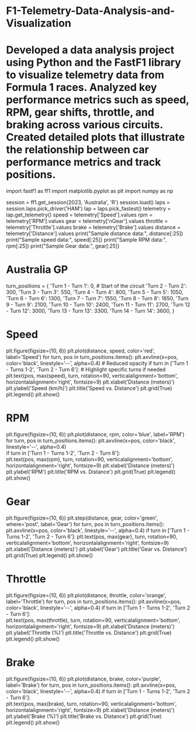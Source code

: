 # F1-Telemetry-Data-Analysis-and-Visualization
# Developed a data analysis project using Python and the FastF1 library to visualize telemetry data from Formula 1 races. Analyzed key performance metrics such as speed, RPM, gear shifts, throttle, and braking across various circuits. Created detailed plots that illustrate the relationship between car performance metrics and track positions.
import fastf1 as ff1
import matplotlib.pyplot as plt
import numpy as np

session = ff1.get_session(2023, 'Australia', 'R')
session.load()
laps = session.laps.pick_driver('HAM')
lap = laps.pick_fastest()
telemetry = lap.get_telemetry()
speed = telemetry['Speed'].values
rpm = telemetry['RPM'].values
gear = telemetry['nGear'].values
throttle = telemetry['Throttle'].values
brake = telemetry['Brake'].values
distance = telemetry['Distance'].values
print("Sample distance data:", distance[:25])
print("Sample speed data:", speed[:25])
print("Sample RPM data:", rpm[:25])
print("Sample Gear data:", gear[:25])

# Australia GP 
turn_positions = {
    'Turn 1 - Turn 1': 0,              # Start of the circuit
    'Turn 2 - Turn 2': 300,
    'Turn 3 - Turn 3': 550,
    'Turn 4 - Turn 4': 800,
    'Turn 5 - Turn 5': 1050,
    'Turn 6 - Turn 6': 1300,
    'Turn 7 - Turn 7': 1550,
    'Turn 8 - Turn 8': 1850,
    'Turn 9 - Turn 9': 2100,
    'Turn 10 - Turn 10': 2400,
    'Turn 11 - Turn 11': 2700,
    'Turn 12 - Turn 12': 3000,
    'Turn 13 - Turn 13': 3300,
    'Turn 14 - Turn 14': 3600,
}


# Speed
plt.figure(figsize=(10, 6))
plt.plot(distance, speed, color='red', label='Speed')
for turn, pos in turn_positions.items():
    plt.axvline(x=pos, color='black', linestyle='--', alpha=0.4)  # Reduced opacity
    if turn in ['Turn 1 - Turns 1-2', 'Turn 2 - Turn 6']:  # Highlight specific turns if needed
        plt.text(pos, max(speed), turn, rotation=90, verticalalignment='bottom', horizontalalignment='right', fontsize=9)
plt.xlabel('Distance (meters)')
plt.ylabel('Speed (km/h)')
plt.title('Speed vs. Distance')
plt.grid(True)
plt.legend()
plt.show()

# RPM 
plt.figure(figsize=(10, 6))
plt.plot(distance, rpm, color='blue', label='RPM')
for turn, pos in turn_positions.items():
    plt.axvline(x=pos, color='black', linestyle='--', alpha=0.4)  
    if turn in ['Turn 1 - Turns 1-2', 'Turn 2 - Turn 6']:  
        plt.text(pos, max(rpm), turn, rotation=90, verticalalignment='bottom', horizontalalignment='right', fontsize=9)
plt.xlabel('Distance (meters)')
plt.ylabel('RPM')
plt.title('RPM vs. Distance')
plt.grid(True)
plt.legend()
plt.show()

# Gear 
plt.figure(figsize=(10, 6))
plt.step(distance, gear, color='green', where='post', label='Gear')
for turn, pos in turn_positions.items():
    plt.axvline(x=pos, color='black', linestyle='--', alpha=0.4) 
    if turn in ['Turn 1 - Turns 1-2', 'Turn 2 - Turn 6']: 
        plt.text(pos, max(gear), turn, rotation=90, verticalalignment='bottom', horizontalalignment='right', fontsize=9)
plt.xlabel('Distance (meters)')
plt.ylabel('Gear')
plt.title('Gear vs. Distance')
plt.grid(True)
plt.legend()
plt.show()

# Throttle
plt.figure(figsize=(10, 6))
plt.plot(distance, throttle, color='orange', label='Throttle')
for turn, pos in turn_positions.items():
    plt.axvline(x=pos, color='black', linestyle='--', alpha=0.4) 
    if turn in ['Turn 1 - Turns 1-2', 'Turn 2 - Turn 6']:  
        plt.text(pos, max(throttle), turn, rotation=90, verticalalignment='bottom', horizontalalignment='right', fontsize=9)
plt.xlabel('Distance (meters)')
plt.ylabel('Throttle (%)')
plt.title('Throttle vs. Distance')
plt.grid(True)
plt.legend()
plt.show()

# Brake
plt.figure(figsize=(10, 6))
plt.plot(distance, brake, color='purple', label='Brake')
for turn, pos in turn_positions.items():
    plt.axvline(x=pos, color='black', linestyle='--', alpha=0.4) 
    if turn in ['Turn 1 - Turns 1-2', 'Turn 2 - Turn 6']:  
        plt.text(pos, max(brake), turn, rotation=90, verticalalignment='bottom', horizontalalignment='right', fontsize=9)
plt.xlabel('Distance (meters)')
plt.ylabel('Brake (%)')
plt.title('Brake vs. Distance')
plt.grid(True)
plt.legend()
plt.show()
